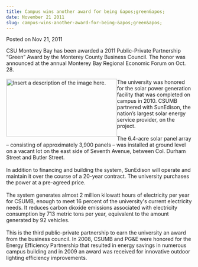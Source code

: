 ```yaml
---
title: Campus wins another award for being &apos;green&apos;
date: November 21 2011
slug: campus-wins-another-award-for-being-&apos;green&apos;
---
```





<span class="date">Posted on Nov 21, 2011    </span>
<p>CSU Monterey Bay has been awarded a 2011 Public-Private
Partnership &#x201C;Green&#x201D; Award by the Monterey County Business Council.
The honor was announced at the annual Monterey Bay Regional
Economic Forum on Oct. 28.<br>
<br>
<img alt="Insert a description of the image here." src="http://news.csumb.edu/sites/default/files/65/attachments/news/images/solar_sm_0.jpg" style="float:left; width:300px; height:156px">The university was
honored for the solar power generation facility that was completed
on campus in 2010. CSUMB partnered with SunEdison, the nation&#x2019;s
largest solar energy service provider, on the project.<br>
<br>
The 6.4-acre solar panel array &#x2013; consisting of approximately 3,900
panels &#x2013; was installed at ground level on a vacant lot on the east
side of Seventh Avenue, between Col. Durham Street and Butler
Street.<br>
<br>
In addition to financing and building the system, SunEdison will
operate and maintain it over the course of a 20-year contract. The
university purchases the power at a pre-agreed price.<br>
<br>
The system generates almost 2 million kilowatt hours of electricity
per year for CSUMB, enough to meet 16 percent of the university&apos;s
current electricity needs. It reduces carbon dioxide emissions
associated with electricity consumption by 713 metric tons per
year, equivalent to the amount generated by 92 vehicles.<br>
<br>
This is the third public-private partnership to earn the university
an award from the business council. In 2008, CSUMB and PG&amp;E
were honored for the Energy Efficiency Partnership that resulted in
energy savings in numerous campus building and in 2009 an award was
received for innovative outdoor lighting efficiency
improvements.<br>
&#xA0;</br></br></br></br></br></br></br></br></br></img></br></br></p>






